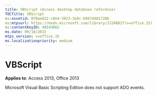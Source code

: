 ```yaml
---
title: VBScript (Access desktop database reference)
TOCTitle: VBScript
ms:assetid: 070ae822-c0e4-3923-3a9c-69474981728b
ms:mtpsurl: https://msdn.microsoft.com/library/JJ248817(v=office.15)
ms:contentKeyID: 48543062
ms.date: 09/18/2015
mtps_version: v=office.15
ms.localizationpriority: medium
---
```


# VBScript


**Applies to**: Access 2013, Office 2013

Microsoft Visual Basic Scripting Edition does not support ADO events.

